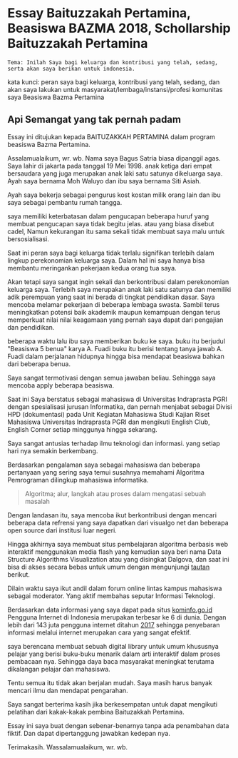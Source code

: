 # Essay Baituzzakah Pertamina, Beasiswa BAZMA 2018, Schollarship Baituzzakah Pertamina

`Tema: Inilah Saya bagi keluarga dan kontribusi yang telah, sedang, serta akan saya berikan untuk indonesia.`

kata kunci: peran saya bagi keluarga, 
kontribusi yang telah, 
sedang, 
dan akan saya lakukan untuk masyarakat/lembaga/instansi/profesi komunitas saya
Beasiswa Bazma Pertamina


## Api Semangat  yang tak pernah padam

Essay ini ditujukan kepada BAITUZAKKAH PERTAMINA dalam program beasiswa Bazma Pertamina.

Assalamualaikum, wr. wb.
Nama saya Bagus Satria ⁮biasa dipanggil agas. Saya lahir di jakarta pada tanggal 19 Mei 1998. anak ketiga dari empat bersaudara yang juga merupakan anak laki satu satunya dikeluarga saya. Ayah saya bernama Moh Waluyo dan ibu saya bernama Siti Asiah. 

Ayah saya bekerja sebagai pengurus kost kostan milik orang lain dan ibu saya sebagai pembantu rumah tangga.

saya memiliki keterbatasan dalam pengucapan beberapa huruf yang membuat pengucapan saya tidak begitu jelas. atau yang biasa disebut cadel, Namun kekurangan itu sama sekali tidak membuat saya malu untuk bersosialisasi.

Saat ini peran saya bagi keluarga tidak terlalu signifikan terlebih dalam lingkup perekonomian keluarga saya. Dalam hal ini saya hanya bisa membantu meringankan pekerjaan kedua orang tua saya.

Akan tetapi saya sangat ingin sekali dan berkontribusi dalam perekonomian keluarga saya. Terlebih saya merupakan anak laki satu satunya dan memiliki adik perempuan yang saat ini berada di tingkat pendidikan dasar.
Saya mencoba melamar pekerjaan di beberapa lembaga swasta. Sambil terus meningkatkan potensi baik akademik maupun kemampuan dengan terus memperkuat nilai nilai keagamaan yang pernah saya dapat dari pengajian dan pendidikan.

beberapa waktu lalu ibu saya memberikan buku ke saya. buku itu berjudul "Beasiswa 5 benua" karya A. Fuadi buku itu berisi tentang tanya jawab A. Fuadi dalam perjalanan hidupnya hingga bisa mendapat beasiswa bahkan dari beberapa benua.

Saya sangat termotivasi dengan semua jawaban beliau. Sehingga saya mencoba apply beberapa beasiswa. 

Saat ini
Saya berstatus sebagai mahasiswa di Universitas Indraprasta PGRI dengan spesialisasi jurusan Informatika, dan pernah menjabat sebagai Divisi HPD (dokumentasi) pada Unit Kegiatan Mahasiswa Studi Kajian Riset Mahasiswa Universitas Indraprasta PGRI dan mengikuti English Club, English Corner setiap minggunya hingga sekarang.

Saya sangat antusias terhadap ilmu teknologi dan informasi. yang setiap hari nya semakin berkembang.

Berdasarkan pengalaman saya sebagai mahasiswa dan beberapa pertanyaan yang sering saya temui susahnya memahami Algoritma Pemrograman dilingkup mahasiswa informatika. 

>Algoritma; alur, langkah atau proses dalam mengatasi sebuah masalah

Dengan landasan itu, saya mencoba ikut berkontribusi dengan mencari beberapa data refrensi yang saya dapatkan dari visualgo net dan beberapa open source dari institusi luar negeri.

Hingga akhirnya saya membuat situs pembelajaran algoritma berbasis web interaktif menggunakan media flash yang kemudian saya beri nama Data Structure Algorithms Visualization atau yang disingkat Dalgova, dan saat ini bisa di akses secara bebas untuk umum dengan mengunjungi [tautan](https://bagussatria.github.io/Dalgova) berikut. 

Dilain waktu saya ikut andil dalam forum online lintas kampus mahasiswa sebagai moderator. Yang aktif membahas seputar Informasi Teknologi.

Berdasarkan data informasi yang saya dapat pada situs [kominfo.go.id]( https://kominfo.go.id/content/detail/4286/pengguna-%20internet-indonesia-nomor-enam-dunia/0/sorotan_media) Pengguna Internet di Indonesia merupakan terbesar ke 6 di dunia. Dengan lebih dari 143 juta pengguna internet ditahun [2017]( https://ekonomi.kompas.com/read/2018/02/19/161115126/tahun-2017-pengguna-internet-di-indonesia-mencapai-14326-juta-orang) sehingga penyebaran informasi melalui internet merupakan cara yang sangat efektif.

saya berencana membuat sebuah digital library untuk umum khususnya pelajar  yang berisi buku-buku menarik dalam arti interaktif dalam proses pembacaan nya. Sehingga daya baca masyarakat meningkat terutama dikalangan pelajar dan mahasiswa.

Tentu semua itu tidak akan berjalan mudah. Saya masih harus banyak mencari ilmu dan mendapat pengarahan.

Saya sangat berterima kasih jika berkesempatan untuk  dapat mengikuti pelatihan dari kakak-kakak pembina Baituzakkah Pertamina.

Essay ini saya buat dengan sebenar-benarnya tanpa ada penambahan data fiktif. Dan dapat dipertanggung jawabkan kedepan nya.

Terimakasih. Wassalamualaikum, wr. wb.
